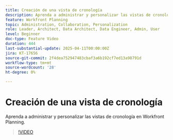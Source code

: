 ```yaml
---
title: Creación de una vista de cronología
description: Aprenda a administrar y personalizar las vistas de cronología en Workfront Planning.
feature: Workfront Planning
topic: Administration, Collaboration, Personalization
role: Leader, Architect, Data Architect, Data Engineer, Admin, User
level: Beginner
doc-type: Feature Video
duration: 444
last-substantial-update: 2025-04-11T00:00:00Z
jira: KT-17656
source-git-commit: 2f4dea752947483cbaf3a6b192cf7ed13a98791d
workflow-type: tm+mt
source-wordcount: '28'
ht-degree: 0%

---
```



# Creación de una vista de cronología

Aprenda a administrar y personalizar las vistas de cronología en Workfront Planning.

>[!VIDEO](https://video.tv.adobe.com/v/3457601/?learn=on&enablevpops)
